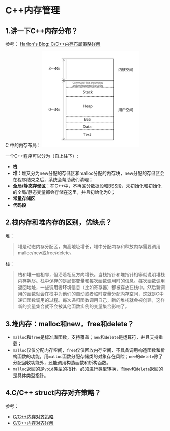 # C++内存管理

## 1.讲一下C++内存分布？

参考： [Harlon's Blog: C/C++内存布局策略详解](http://harlon.org/2018/04/21/cpluscplusmemory/)

C 中的内存布局： ![pic](pics/c-memory.png)

一个C++程序可以分为（自上往下）:
- **栈**
- **堆**：堆又分为new分配的存储区和malloc分配的内存块，new分配的存储区会在程序结束之后，系统会帮助我们清理；
- **全局/静态存储区**：在C++中，不再区分数据段和BSS段，未初始化和初始化的全局/静态变量都会存储在这里，并且初始化为0；
- **常量存储区**
- **代码段**

## 2.栈内存和堆内存的区别，优缺点？
堆：
> 堆是动态内存分配区，向高地址增长，堆中分配内存和释放内存需要调用malloc/new或free/delete。

栈：
> 栈和堆一般相邻，但沿着相反方向增长。当栈指针和堆指针相等就说明堆栈内存耗尽。栈中保存的是局部变量和每次函数调用时的信息。每次函数调用返回地址，一些调用者环境信息（比如寄存器）都被存放在栈中。然后新调用的函数就会在栈中为他们的自动或者临时变量分配内存空间，这就是C中递归函数调用的过程。每次递归函数调用自己，新的堆栈就会被创建，这样新的变量集合就不会被其他函数实例的变量集合影响了。

## 3.堆内存：malloc和new，free和delete？
- `malloc`和`free`是标准库函数，支持覆盖；`new`和`delete`是运算符，并且支持重载；
- `malloc`仅仅分配内存空间，`free`仅仅回收内存空间，不具备调用构造函数和析构函数的功能，用`malloc`函数分配存储类的对象存在风险；`new`的`delete`除了分配回收功能外，还能调用构造函数和析构函数。
- `malloc`返回的是`void`类型的指针，必须进行类型转换，而`new`和`delete`返回的是具体类型指针。

## 4.C/C++ struct内存对齐策略？
参考：
- [C/C++内存对齐策略](http://harlon.org/2018/04/05/cpluscplusmemorypack/)
- [C/C++内存对齐详解](https://zhuanlan.zhihu.com/p/30007037)
